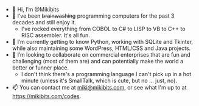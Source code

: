 - 👋 Hi, I’m @Mikibits
- 👀 I’ve been ~~brainwashing~~ programming computers for the past 3 decades and still enjoy it.
  - I've rocked everything from COBOL to C# to LISP to VB to C++ to RISC assembler. It's all fun.
- 🌱 I’m currently getting to know Python, working with SQLite and Tkinter, while also maintaining some WordPress, HTML/CSS and Java projects.
- 💞️ I’m looking to collaborate on commercial enterprises that are fun and challenging (most of them are) and can potentially make the world a better or funner place.
  - I don't think there's a programming language I can't pick up in a hot minute (unless it's SmallTalk, which is cute, but no ... just, no).
- 📫 You can contact me at miki@mikibits.com, or see what I'm up to at https://mikibits.com/codes.

<!---
Mikibits/Mikibits is a ✨ special ✨ repository because its `README.md` (this file) appears on your GitHub profile.
You can click the Preview link to take a look at your changes.
--->
